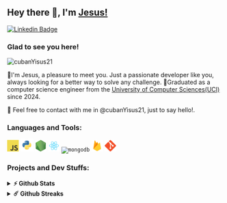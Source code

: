 ## Hey there 👋, I'm [Jesus!](https://github.com/cubanYisus21/)

[![Linkedin Badge](https://img.shields.io/badge/-LinkedIn-0e76a8?style=flat-square&logo=Linkedin&logoColor=white)](https://linkedin.com/in/iampavangandhi)

### Glad to see you here! 
<p align="left"> <img src="https://komarev.com/ghpvc/?username=cubanYisus21&label=Profile%20views&color=0e75b6&style=flat" alt="cubanYisus21" /> </p>

👋I'm Jesus, a pleasure to meet you. Just a passionate developer like you, always looking for a better way to solve any challenge.
📔Graduated as a computer science engineer from the [University of Computer Sciences(UCI)](https://www.uci.cu/) since 2024.

💬 Feel free to contact with me in @cubanYisus21, just to say hello!.

### Languages and Tools:

<code><img height="27" src="https://raw.githubusercontent.com/github/explore/80688e429a7d4ef2fca1e82350fe8e3517d3494d/topics/javascript/javascript.png" alt="javascript"></code>
<code><img height="30" src="https://raw.githubusercontent.com/github/explore/80688e429a7d4ef2fca1e82350fe8e3517d3494d/topics/python/python.png" alt="python"></code>
<code><img height="27" src="https://raw.githubusercontent.com/github/explore/80688e429a7d4ef2fca1e82350fe8e3517d3494d/topics/nodejs/nodejs.png" alt="nodejs"></code>
<code><img height="27" src="https://raw.githubusercontent.com/github/explore/80688e429a7d4ef2fca1e82350fe8e3517d3494d/topics/react/react.png" alt="react"></code>
<code><img height="27" src="https://encrypted-tbn0.gstatic.com/images?q=tbn%3AANd9GcSTTzPAw-55ssm1Im594xYZ9eRQu2JylrkYLg&usqp=CAU" alt="mongodb"></code>
<code><img height="27" src="https://raw.githubusercontent.com/github/explore/80688e429a7d4ef2fca1e82350fe8e3517d3494d/topics/firebase/firebase.png" alt="firebase"></code>
<code><img height="27" src="https://raw.githubusercontent.com/devicons/devicon/master/icons/git/git-original.svg" alt="git"></code>

### Projects and Dev Stuffs:

<details>
  <summary><b>⚡ Github Stats</b></summary>

  <br />
  <a href="https://github.com/cubanYisus21/github-readme-stats"><img align="center" src="https://github-readme-stats.vercel.app/api?username=cubanYisus21&show_icons=true&include_all_commits=true&theme=buefy&hide_border=true" alt="Yisus github stats" /></a> | <a href="https://github.com/cubanYisus21/github-readme-stats"><img align="center" src="https://github-readme-stats.vercel.app/api/top-langs/?username=cubanYisus21&layout=compact&theme=buefy&hide_border=true" /></a>
</details>

<details>
  <summary><b>☄️ Github Streaks</b></summary>

  <br />
  <img height="180em" src="https://github-readme-streak-stats.herokuapp.com/?user=cubanYisus21&hide_border=true" />
</details>

#
